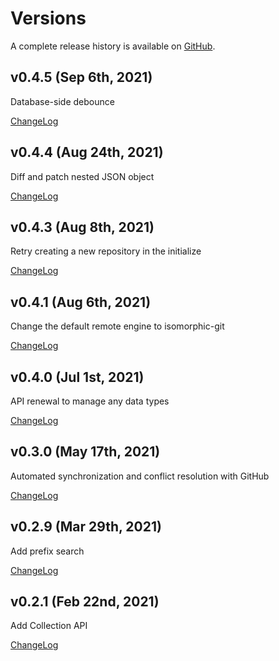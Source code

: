 # Versions

A complete release history is available on [GitHub](https://github.com/sosuisen/git-documentdb/releases).

## v0.4.5 (Sep 6th, 2021)

Database-side debounce

[ChangeLog](https://github.com/sosuisen/git-documentdb/releases/tag/v0.4.5)

## v0.4.4 (Aug 24th, 2021)

Diff and patch nested JSON object

[ChangeLog](https://github.com/sosuisen/git-documentdb/releases/tag/v0.4.4)

## v0.4.3 (Aug 8th, 2021)

Retry creating a new repository in the initialize

[ChangeLog](https://github.com/sosuisen/git-documentdb/releases/tag/v0.4.3)

## v0.4.1 (Aug 6th, 2021)

Change the default remote engine to isomorphic-git

[ChangeLog](https://github.com/sosuisen/git-documentdb/releases/tag/v0.4.1)

## v0.4.0 (Jul 1st, 2021)

API renewal to manage any data types

[ChangeLog](https://github.com/sosuisen/git-documentdb/releases/tag/v0.4.0)

## v0.3.0 (May 17th, 2021)

Automated synchronization and conflict resolution with GitHub

[ChangeLog](https://github.com/sosuisen/git-documentdb/releases/tag/v0.3.0)

## v0.2.9 (Mar 29th, 2021)

Add prefix search

[ChangeLog](https://github.com/sosuisen/git-documentdb/releases/tag/v0.2.9)

## v0.2.1 (Feb 22nd, 2021)

Add Collection API

[ChangeLog](https://github.com/sosuisen/git-documentdb/releases/tag/v0.2.1)
